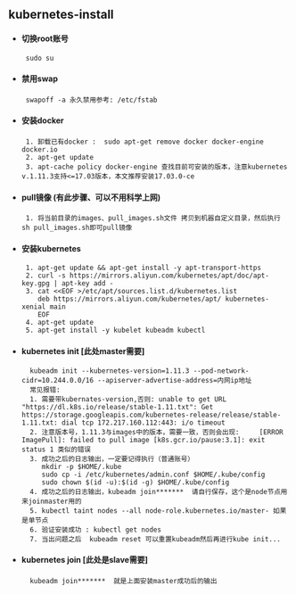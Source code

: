 ## kubernetes-install

+  #### 切换root账号
        sudo su
+  #### 禁用swap
        swapoff -a 永久禁用参考: /etc/fstab
+  #### 安装docker
        1. 卸载已有docker :  sudo apt-get remove docker docker-engine docker.io
        2. apt-get update
        3. apt-cache policy docker-engine 查找目前可安装的版本，注意kubernetes v.1.11.3支持<=17.03版本，本文推荐安装17.03.0-ce               
+  #### pull镜像 (有此步骤、可以不用科学上网)
        1. 将当前目录的images、pull_images.sh文件 拷贝到机器自定义目录，然后执行 sh pull_images.sh即可pull镜像    
+  #### 安装kubernetes
        1. apt-get update && apt-get install -y apt-transport-https
        2. curl -s https://mirrors.aliyun.com/kubernetes/apt/doc/apt-key.gpg | apt-key add -
        3. cat <<EOF >/etc/apt/sources.list.d/kubernetes.list
           deb https://mirrors.aliyun.com/kubernetes/apt/ kubernetes-xenial main
           EOF
        4. apt-get update
        5. apt-get install -y kubelet kubeadm kubectl
+ #### kubernetes init [此处master需要]
        kubeadm init --kubernetes-version=1.11.3 --pod-network-cidr=10.244.0.0/16 --apiserver-advertise-address=内网ip地址 
        常见报错:
        1. 需要带kubernates-version,否则: unable to get URL "https://dl.k8s.io/release/stable-1.11.txt": Get https://storage.googleapis.com/kubernetes-release/release/stable-1.11.txt: dial tcp 172.217.160.112:443: i/o timeout
        2. 注意版本号，1.11.3与images中的版本，需要一致，否则会出现:     [ERROR ImagePull]: failed to pull image [k8s.gcr.io/pause:3.1]: exit status 1 类似的错误              
        3. 成功之后的日志输出，一定要记得执行（普通账号）
           mkdir -p $HOME/.kube
           sudo cp -i /etc/kubernetes/admin.conf $HOME/.kube/config
           sudo chown $(id -u):$(id -g) $HOME/.kube/config
        4. 成功之后的日志输出，kubeadm join*******  请自行保存，这个是node节点用来joinmaster用的 
        5. kubectl taint nodes --all node-role.kubernetes.io/master- 如果是单节点
        6. 验证安装成功 : kubectl get nodes
        7. 当出问题之后  kubeadm reset 可以重置kubeadm然后再进行kube init...
+ #### kubernetes join [此处是slave需要]
        kubeadm join*******  就是上面安装master成功后的输出          
